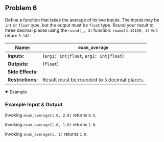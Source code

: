 ## Problem 6

Define a function that takes the average of its two inputs.
The inputs may be `int` or `float` type, but the output must be `float` type.
Round your result to three decimal places using the `round(_, 3)` function: `round(3.14159, 3)` will return `3.142`.

| **Name:**         | `exam_average`                                |
| ----------------- | ---------------                               |
| **Inputs:**       | (`arg1: int\|float`, `arg2: int\|float`)      |
| **Outputs:**      | (`float`)                                     |
| **Side Effects:** |                                               |
| **Restrictions:** | Result must be rounded to `3` decimal places. |

<details open><summary>Example</summary>

### Example Input & Output

Invoking `exam_average(1.0, 2.0)` returns `0.5`.

Invoking `exam_average(1.0, 1.0)` returns `1.0`.

Invoking `exam_average(1, 1)` returns `1.0`.

</details>
